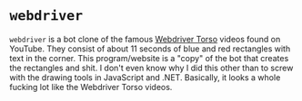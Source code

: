 # `webdriver`
`webdriver` is a bot clone of the famous [Webdriver Torso](https://www.youtube.com/channel/UCsLiV4WJfkTEHH0b9PmRklw) videos found on YouTube. They consist of about 11 seconds of blue and red rectangles with text in the corner. This program/website is a "copy" of the bot that creates the rectangles and shit. I don't even know why I did this other than to screw with the drawing tools in JavaScript and .NET. Basically, it looks a whole fucking lot like the Webdriver Torso videos.
